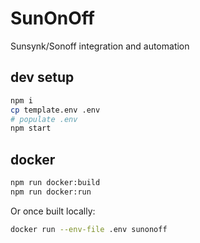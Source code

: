 # SunOnOff

Sunsynk/Sonoff integration and automation

## dev setup

```bash
npm i
cp template.env .env
# populate .env
npm start
```

## docker

```bash
npm run docker:build
npm run docker:run
```

Or once built locally:

```bash
docker run --env-file .env sunonoff
```

